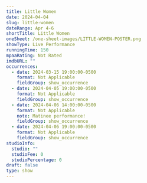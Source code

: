 ```yaml
---
title: Little Women
date: 2024-04-04
slug: little-women
dateRange: Apr 4-6
shortTitle: Little Women
oneSheet: /one-sheet-images/LITTLE-WOMEN-POSTER.png
showType: Live Performance
runningTime: 150
mpaaRating: Not Rated
imdbURL: ""
occurrences:
  - date: 2024-03-15 19:00:00-0500
    format: Not Applicable
    fieldGroup: show_occurrence
  - date: 2024-04-05 19:00:00-0500
    format: Not Applicable
    fieldGroup: show_occurrence
  - date: 2024-04-06 14:00:00-0500
    format: Not Applicable
    note: Matinee performance!
    fieldGroup: show_occurrence
  - date: 2024-04-06 19:00:00-0500
    format: Not Applicable
    fieldGroup: show_occurrence
studioInfo:
  studio: ""
  studioFee: 0
  studioPercentage: 0
draft: false
type: show
---
```

